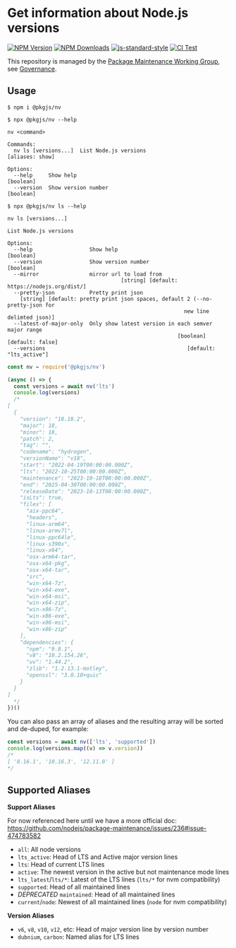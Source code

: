 # Get information about Node.js versions

[![NPM Version](https://img.shields.io/npm/v/@pkgjs/nv.svg)](https://npmjs.org/package/@pkgjs/nv)
[![NPM Downloads](https://img.shields.io/npm/dm/@pkgjs/nv.svg)](https://npmjs.org/package/@pkgjs/nv)
[![js-standard-style](https://img.shields.io/badge/code%20style-standard-brightgreen.svg)](https://github.com/standard/standard)
[![CI Test](https://github.com/pkgjs/nv/workflows/Test/badge.svg)](https://github.com/pkgjs/nv/actions)

This repository is managed by the [Package Maintenance Working Group](https://github.com/nodejs/package-maintenance), see [Governance](https://github.com/nodejs/package-maintenance/blob/master/Governance.md).

## Usage

```
$ npm i @pkgjs/nv
```

```
$ npx @pkgjs/nv --help

nv <command>

Commands:
  nv ls [versions...]  List Node.js versions                     [aliases: show]

Options:
  --help     Show help                                                 [boolean]
  --version  Show version number                                       [boolean]

```

```
$ npx @pkgjs/nv ls --help

nv ls [versions...]

List Node.js versions

Options:
  --help                  Show help                                    [boolean]
  --version               Show version number                          [boolean]
  --mirror                mirror url to load from
                                    [string] [default: https://nodejs.org/dist/]
  --pretty-json           Pretty print json
    [string] [default: pretty print json spaces, default 2 (--no-pretty-json for
                                                        new line delimted json)]
  --latest-of-major-only  Only show latest version in each semver major range
                                                      [boolean] [default: false]
  --versions                                             [default: "lts_active"]
```

```javascript
const nv = require('@pkgjs/nv')

(async () => {
  const versions = await nv('lts')
  console.log(versions)
  /*
[
  {
    "version": "18.18.2",
    "major": 18,
    "minor": 18,
    "patch": 2,
    "tag": "",
    "codename": "hydrogen",
    "versionName": "v18",
    "start": "2022-04-19T00:00:00.000Z",
    "lts": "2022-10-25T00:00:00.000Z",
    "maintenance": "2023-10-18T00:00:00.000Z",
    "end": "2025-04-30T00:00:00.000Z",
    "releaseDate": "2023-10-13T00:00:00.000Z",
    "isLts": true,
    "files": [
      "aix-ppc64",
      "headers",
      "linux-arm64",
      "linux-armv7l",
      "linux-ppc64le",
      "linux-s390x",
      "linux-x64",
      "osx-arm64-tar",
      "osx-x64-pkg",
      "osx-x64-tar",
      "src",
      "win-x64-7z",
      "win-x64-exe",
      "win-x64-msi",
      "win-x64-zip",
      "win-x86-7z",
      "win-x86-exe",
      "win-x86-msi",
      "win-x86-zip"
    ],
    "dependencies": {
      "npm": "9.8.1",
      "v8": "10.2.154.26",
      "uv": "1.44.2",
      "zlib": "1.2.13.1-motley",
      "openssl": "3.0.10+quic"
    }
  }
]
  */
})()
```

You can also pass an array of aliases and the resulting array will be sorted and de-duped, for example:

```javascript
const versions = await nv(['lts', 'supported'])
console.log(versions.map((v) => v.version))
/*
[ '8.16.1', '10.16.3', '12.11.0' ]
*/
```

## Supported Aliases

**Support Aliases**

For now referenced here until we have a more official doc: https://github.com/nodejs/package-maintenance/issues/236#issue-474783582

- `all`: All node versions
- `lts_active`: Head of LTS and Active major version lines
- `lts`: Head of current LTS lines
- `active`: The newest version in the active but not maintenance mode lines
- `lts_latest`/`lts/*`: Latest of the LTS lines (`lts/*` for nvm compatibility)
- `supported`: Head of all maintained lines
- *DEPRECATED* `maintained`: Head of all maintained lines
- `current`/`node`: Newest of all maintained lines (`node` for nvm compatibility)

**Version Aliases**

- `v6`, `v8`, `v10`, `v12`, etc: Head of major version line by version number
- `dubnium`, `carbon`: Named alias for LTS lines
